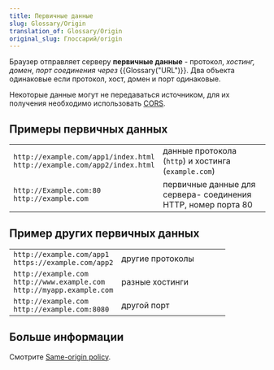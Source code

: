 ```yaml
---
title: Первичные данные
slug: Glossary/Origin
translation_of: Glossary/Origin
original_slug: Глоссарий/origin
---
```

Браузер отправляет серверу **первичные данные** - протокол, _хостинг, домен_, _порт соединения через_ {{Glossary("URL")}}. Два объекта одинаковые если протокол, хост, домен и порт одинаковые.

Некоторые данные могут не передаваться источником, для их получения необходимо использовать [CORS](/en-US/docs/Glossary/CORS).

## Примеры первичных данных

<table class="standard-table">
  <tbody>
    <tr>
      <td style="width: 50%">
        <code>http://example.com/app1/index.html</code><br /><code
          >http://example.com/app2/index.html</code
        >
      </td>
      <td style="width: 50%">
        данные протокола (<code>http</code>) и хостинга
        (<code>example.com</code>)
      </td>
    </tr>
    <tr>
      <td style="width: 50%">
        <code>http://Example.com:80</code><br /><code>http://example.com</code>
      </td>
      <td style="width: 50%">
        первичные данные для сервера- соединения HTTP, номер порта 80
      </td>
    </tr>
  </tbody>
</table>

## Пример других первичных данных

<table class="standard-table">
  <tbody>
    <tr>
      <td style="width: 50%">
        <code>http://example.com/app1</code><br /><code
          >https://example.com/app2</code
        >
      </td>
      <td>другие протоколы</td>
    </tr>
    <tr>
      <td style="width: 50%">
        <code>http://example.com</code><br /><code>http://www.example.com</code
        ><br /><code>http://myapp.example.com</code>
      </td>
      <td style="width: 50%">разные хостинги</td>
    </tr>
    <tr>
      <td style="width: 50%">
        <code>http://example.com</code><br /><code
          >http://example.com:8080</code
        >
      </td>
      <td style="width: 50%">другой порт</td>
    </tr>
  </tbody>
</table>

## Больше информации

Смотрите [Same-origin policy](https://developer.mozilla.org/en-US/docs/Web/JavaScript/Same_origin_policy_for_JavaScript "/en-US/docs/Web/JavaScript/Same_origin_policy_for_JavaScript").
